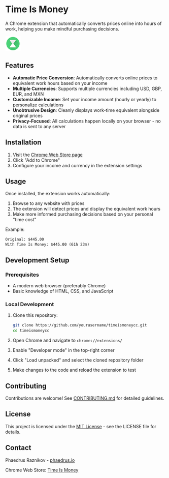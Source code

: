 # Time Is Money

A Chrome extension that automatically converts prices online into hours of work, helping you make mindful purchasing decisions.

![Time Is Money Icon](images/icon.png)

## Features

- **Automatic Price Conversion**: Automatically converts online prices to equivalent work hours based on your income
- **Multiple Currencies**: Supports multiple currencies including USD, GBP, EUR, and MXN
- **Customizable Income**: Set your income amount (hourly or yearly) to personalize calculations
- **Unobtrusive Design**: Cleanly displays work-time equivalent alongside original prices
- **Privacy-Focused**: All calculations happen locally on your browser - no data is sent to any server

## Installation

1. Visit the [Chrome Web Store page](https://chrome.google.com/webstore/detail/time-is-money/ooppbnomdcjmoepangldchpmjhkeendl)
2. Click "Add to Chrome"
3. Configure your income and currency in the extension settings

## Usage

Once installed, the extension works automatically:

1. Browse to any website with prices
2. The extension will detect prices and display the equivalent work hours
3. Make more informed purchasing decisions based on your personal "time cost"

Example:

```
Original: $445.00
With Time Is Money: $445.00 (61h 23m)
```

## Development Setup

### Prerequisites

- A modern web browser (preferably Chrome)
- Basic knowledge of HTML, CSS, and JavaScript

### Local Development

1. Clone this repository:
   ```bash
   git clone https://github.com/yourusername/timeismoneycc.git
   cd timeismoneycc
   ```

2. Open Chrome and navigate to `chrome://extensions/`

3. Enable "Developer mode" in the top-right corner

4. Click "Load unpacked" and select the cloned repository folder

5. Make changes to the code and reload the extension to test

## Contributing

Contributions are welcome! See [CONTRIBUTING.md](CONTRIBUTING.md) for detailed guidelines.

## License

This project is licensed under the [MIT License](LICENSE) - see the LICENSE file for details.

## Contact

Phaedrus Raznikov - [phaedrus.io](https://www.phaedrus.io)

Chrome Web Store: [Time Is Money](https://chrome.google.com/webstore/detail/time-is-money/ooppbnomdcjmoepangldchpmjhkeendl)